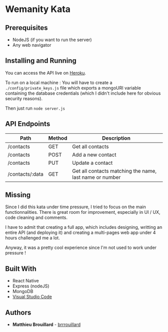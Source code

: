 # Wemanity Kata

## Prerequisites
- NodeJS (if you want to run the server)
- Any web navigator

## Installing and Running
You can access the API live on [Heroku](https://wemanity-kata.herokuapp.com/contacts/).

To run on a local machine :
You will have to create a ` ./config/private_keys.js ` file which exports a mongoURI variable containing the database credentials (which I didn't include here for obvious security reasons).

Then just run `node server.js`


## API Endpoints

| Path            | Method | Description                                             |
|-----------------|--------|---------------------------------------------------------|
| /contacts       | GET    | Get all contacts                                        |
| /contacts       | POST   | Add a new contact                                       |
| /contacts       | PUT    |  Update a contact                                       |
| /contacts/:data | GET    | Get all contacts matching the name, last name or number |


## Missing
Since I did this kata under time pressure, I tried to focus on the main functionnalities. There is great room for improvement, especially in UI / UX, code cleaning and comments. 

I have to admit that creating a full app, which includes designing, writting an entire API (and deploying it) and creating a multi-pages web app under 4 hours challenged me a lot. 

Anyway, it was a pretty cool experience since I'm not used to work under pressure !

## Built With
* React Native
* Express (nodeJS)
* MongoDB
* [Visual Studio Code](https://code.visualstudio.com/) 

## Authors

* **Matthieu Brouillard** - [brrrouillard](https://twitter.com/brrrouillard)
